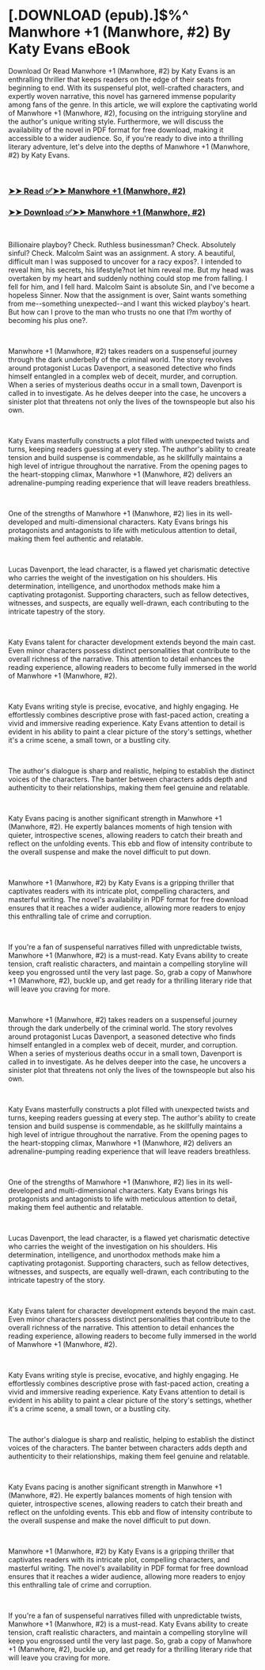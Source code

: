 # [.DOWNLOAD (epub).]$%^ Manwhore +1 (Manwhore, #2) By Katy Evans eBook

<p>Download Or Read Manwhore +1 (Manwhore, #2) by Katy Evans is an enthralling thriller that keeps readers on the edge of their seats from beginning to end. With its suspenseful plot, well-crafted characters, and expertly woven narrative, this novel has garnered immense popularity among fans of the genre. In this article, we will explore the captivating world of Manwhore +1 (Manwhore, #2), focusing on the intriguing storyline and the author's unique writing style. Furthermore, we will discuss the availability of the novel in PDF format for free download, making it accessible to a wider audience. So, if you're ready to dive into a thrilling literary adventure, let's delve into the depths of Manwhore +1 (Manwhore, #2) by Katy Evans.</p>
<p>&nbsp;</p>

### [➤➤ Read ✅➤➤ Manwhore +1 (Manwhore, #2)](https://pdfwebsitebooks.blogspot.com/id/23846385)

### [➤➤ Download ✅➤➤ Manwhore +1 (Manwhore, #2)](https://pdfwebsitebooks.blogspot.com/id/23846385)

<p>&nbsp;</p>
<p>Billionaire playboy? Check. Ruthless businessman? Check. Absolutely sinful? Check. Malcolm Saint was an assignment. A story. A beautiful, difficult man I was supposed to uncover for a racy expos?. I intended to reveal him, his secrets, his lifestyle?not let him reveal me. But my head was overtaken by my heart and suddenly nothing could stop me from falling. I fell for him, and I fell hard. Malcolm Saint is absolute Sin, and I've become a hopeless Sinner. Now that the assignment is over, Saint wants something from me--something unexpected--and I want this wicked playboy's heart. But how can I prove to the man who trusts no one that I?m worthy of becoming his plus one?.</p>
<p>&nbsp;</p>
<p>Manwhore +1 (Manwhore, #2) takes readers on a suspenseful journey through the dark underbelly of the criminal world. The story revolves around protagonist Lucas Davenport, a seasoned detective who finds himself entangled in a complex web of deceit, murder, and corruption. When a series of mysterious deaths occur in a small town, Davenport is called in to investigate. As he delves deeper into the case, he uncovers a sinister plot that threatens not only the lives of the townspeople but also his own.</p>
<p>&nbsp;</p>
<p>Katy Evans masterfully constructs a plot filled with unexpected twists and turns, keeping readers guessing at every step. The author's ability to create tension and build suspense is commendable, as he skillfully maintains a high level of intrigue throughout the narrative. From the opening pages to the heart-stopping climax, Manwhore +1 (Manwhore, #2) delivers an adrenaline-pumping reading experience that will leave readers breathless.</p>
<p>&nbsp;</p>
<p>One of the strengths of Manwhore +1 (Manwhore, #2) lies in its well-developed and multi-dimensional characters. Katy Evans brings his protagonists and antagonists to life with meticulous attention to detail, making them feel authentic and relatable.</p>
<p>&nbsp;</p>
<p>Lucas Davenport, the lead character, is a flawed yet charismatic detective who carries the weight of the investigation on his shoulders. His determination, intelligence, and unorthodox methods make him a captivating protagonist. Supporting characters, such as fellow detectives, witnesses, and suspects, are equally well-drawn, each contributing to the intricate tapestry of the story.</p>
<p>&nbsp;</p>
<p>Katy Evans talent for character development extends beyond the main cast. Even minor characters possess distinct personalities that contribute to the overall richness of the narrative. This attention to detail enhances the reading experience, allowing readers to become fully immersed in the world of Manwhore +1 (Manwhore, #2).</p>
<p>&nbsp;</p>
<p>Katy Evans writing style is precise, evocative, and highly engaging. He effortlessly combines descriptive prose with fast-paced action, creating a vivid and immersive reading experience. Katy Evans attention to detail is evident in his ability to paint a clear picture of the story's settings, whether it's a crime scene, a small town, or a bustling city.</p>
<p>&nbsp;</p>
<p>The author's dialogue is sharp and realistic, helping to establish the distinct voices of the characters. The banter between characters adds depth and authenticity to their relationships, making them feel genuine and relatable.</p>
<p>&nbsp;</p>
<p>Katy Evans pacing is another significant strength in Manwhore +1 (Manwhore, #2). He expertly balances moments of high tension with quieter, introspective scenes, allowing readers to catch their breath and reflect on the unfolding events. This ebb and flow of intensity contribute to the overall suspense and make the novel difficult to put down.</p>
<p>&nbsp;</p>
<p>Manwhore +1 (Manwhore, #2) by Katy Evans is a gripping thriller that captivates readers with its intricate plot, compelling characters, and masterful writing. The novel's availability in PDF format for free download ensures that it reaches a wider audience, allowing more readers to enjoy this enthralling tale of crime and corruption.</p>
<p>&nbsp;</p>
<p>If you're a fan of suspenseful narratives filled with unpredictable twists, Manwhore +1 (Manwhore, #2) is a must-read. Katy Evans ability to create tension, craft realistic characters, and maintain a compelling storyline will keep you engrossed until the very last page. So, grab a copy of Manwhore +1 (Manwhore, #2), buckle up, and get ready for a thrilling literary ride that will leave you craving for more.</p>
<p>&nbsp;</p>
<p>Manwhore +1 (Manwhore, #2) takes readers on a suspenseful journey through the dark underbelly of the criminal world. The story revolves around protagonist Lucas Davenport, a seasoned detective who finds himself entangled in a complex web of deceit, murder, and corruption. When a series of mysterious deaths occur in a small town, Davenport is called in to investigate. As he delves deeper into the case, he uncovers a sinister plot that threatens not only the lives of the townspeople but also his own.</p>
<p>&nbsp;</p>
<p>Katy Evans masterfully constructs a plot filled with unexpected twists and turns, keeping readers guessing at every step. The author's ability to create tension and build suspense is commendable, as he skillfully maintains a high level of intrigue throughout the narrative. From the opening pages to the heart-stopping climax, Manwhore +1 (Manwhore, #2) delivers an adrenaline-pumping reading experience that will leave readers breathless.</p>
<p>&nbsp;</p>
<p>One of the strengths of Manwhore +1 (Manwhore, #2) lies in its well-developed and multi-dimensional characters. Katy Evans brings his protagonists and antagonists to life with meticulous attention to detail, making them feel authentic and relatable.</p>
<p>&nbsp;</p>
<p>Lucas Davenport, the lead character, is a flawed yet charismatic detective who carries the weight of the investigation on his shoulders. His determination, intelligence, and unorthodox methods make him a captivating protagonist. Supporting characters, such as fellow detectives, witnesses, and suspects, are equally well-drawn, each contributing to the intricate tapestry of the story.</p>
<p>&nbsp;</p>
<p>Katy Evans talent for character development extends beyond the main cast. Even minor characters possess distinct personalities that contribute to the overall richness of the narrative. This attention to detail enhances the reading experience, allowing readers to become fully immersed in the world of Manwhore +1 (Manwhore, #2).</p>
<p>&nbsp;</p>
<p>Katy Evans writing style is precise, evocative, and highly engaging. He effortlessly combines descriptive prose with fast-paced action, creating a vivid and immersive reading experience. Katy Evans attention to detail is evident in his ability to paint a clear picture of the story's settings, whether it's a crime scene, a small town, or a bustling city.</p>
<p>&nbsp;</p>
<p>The author's dialogue is sharp and realistic, helping to establish the distinct voices of the characters. The banter between characters adds depth and authenticity to their relationships, making them feel genuine and relatable.</p>
<p>&nbsp;</p>
<p>Katy Evans pacing is another significant strength in Manwhore +1 (Manwhore, #2). He expertly balances moments of high tension with quieter, introspective scenes, allowing readers to catch their breath and reflect on the unfolding events. This ebb and flow of intensity contribute to the overall suspense and make the novel difficult to put down.</p>
<p>&nbsp;</p>
<p>Manwhore +1 (Manwhore, #2) by Katy Evans is a gripping thriller that captivates readers with its intricate plot, compelling characters, and masterful writing. The novel's availability in PDF format for free download ensures that it reaches a wider audience, allowing more readers to enjoy this enthralling tale of crime and corruption.</p>
<p>&nbsp;</p>
<p>If you're a fan of suspenseful narratives filled with unpredictable twists, Manwhore +1 (Manwhore, #2) is a must-read. Katy Evans ability to create tension, craft realistic characters, and maintain a compelling storyline will keep you engrossed until the very last page. So, grab a copy of Manwhore +1 (Manwhore, #2), buckle up, and get ready for a thrilling literary ride that will leave you craving for more.</p>
<p>&nbsp;</p>
